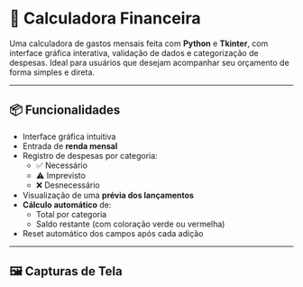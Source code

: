 # 🧮 Calculadora Financeira

Uma calculadora de gastos mensais feita com **Python** e **Tkinter**, com interface gráfica interativa, validação de dados e categorização de despesas. Ideal para usuários que desejam acompanhar seu orçamento de forma simples e direta.

---

## 📦 Funcionalidades

- Interface gráfica intuitiva  
- Entrada de **renda mensal**  
- Registro de despesas por categoria:
  - ✅ Necessário
  - ⚠️ Imprevisto
  - ❌ Desnecessário
- Visualização de uma **prévia dos lançamentos**
- **Cálculo automático** de:
  - Total por categoria
  - Saldo restante (com coloração verde ou vermelha)
- Reset automático dos campos após cada adição

---

## 🖼️ Capturas de Tela
